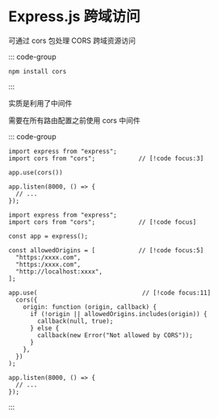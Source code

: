 # Express.js 跨域访问

可通过 cors 包处理 CORS 跨域资源访问

::: code-group

```shell [安装]
npm install cors
```

:::

实质是利用了中间件

需要在所有路由配置之前使用 cors 中间件

::: code-group

```ts{0} [允许所有域名访问]
import express from "express";
import cors from "cors";            // [!code focus:3]

app.use(cors())

app.listen(8000, () => {
  // ...
});
```

```ts{0} [仅指定域名可访问]
import express from "express";
import cors from "cors";            // [!code focus]

const app = express();

const allowedOrigins = [            // [!code focus:5]
  "https:/xxxx.com",
  "https:/xxxx.com",
  "http://localhost:xxxx",
];

app.use(                             // [!code focus:11]
  cors({
    origin: function (origin, callback) {
      if (!origin || allowedOrigins.includes(origin)) {
        callback(null, true);
      } else {
        callback(new Error("Not allowed by CORS"));
      }
    },
  })
);

app.listen(8000, () => {
  // ...
});
```

:::
